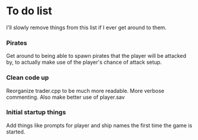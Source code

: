 # To do list
I'll slowly remove things from this list if I ever get around to them.
### Pirates
Get around to being able to spawn pirates that the player will be 
attacked by, to actually make use of the player's chance of attack 
setup.

### Clean code up
Reorganize trader.cpp to be much more readable.
More verbose commenting.
Also make better use of player.sav

### Initial startup things
Add things like prompts for player and ship names the first time the 
game is started.

